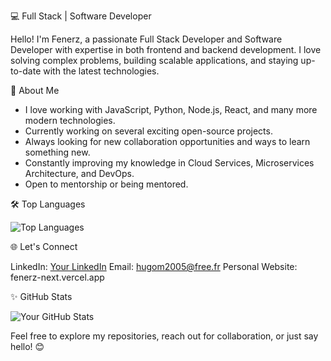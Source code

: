 💻 Full Stack | Software Developer

Hello! I'm Fenerz, a passionate Full Stack Developer and Software Developer with expertise in both frontend and backend development. I love solving complex problems, building scalable applications, and staying up-to-date with the latest technologies.


🚀 About Me

- I love working with JavaScript, Python, Node.js, React, and many more modern technologies.
- Currently working on several exciting open-source projects.
- Always looking for new collaboration opportunities and ways to learn something new.
- Constantly improving my knowledge in Cloud Services, Microservices Architecture, and DevOps.
- Open to mentorship or being mentored.

🛠️ Top Languages

![Top Languages](https://github-readme-stats.vercel.app/api/top-langs/?username=Fenerz07&layout=compact&theme=radical)


🌐 Let's Connect

LinkedIn: [Your LinkedIn](https://www.linkedin.com/in/hugo-matyla/)
Email: hugom2005@free.fr
Personal Website: fenerz-next.vercel.app


✨ GitHub Stats

![Your GitHub Stats](https://github-readme-stats.vercel.app/api?username=Fenerz07&show_icons=true&hide=stars&count_private=true&theme=radical)


Feel free to explore my repositories, reach out for collaboration, or just say hello! 😊
